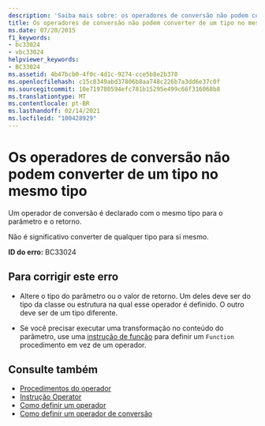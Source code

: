```yaml
---
description: 'Saiba mais sobre: os operadores de conversão não podem converter de um tipo para o mesmo tipo'
title: Os operadores de conversão não podem converter de um tipo no mesmo tipo
ms.date: 07/20/2015
f1_keywords:
- bc33024
- vbc33024
helpviewer_keywords:
- BC33024
ms.assetid: 4b47bcb0-4f0c-4d1c-9274-cce5b8e2b370
ms.openlocfilehash: c15c8349abd37806b8aa748c226b7a3dd6e37c0f
ms.sourcegitcommit: 10e719780594efc781b15295e499c66f316068b8
ms.translationtype: MT
ms.contentlocale: pt-BR
ms.lasthandoff: 02/14/2021
ms.locfileid: "100428929"
---
```

# <a name="conversion-operators-cannot-convert-from-a-type-to-the-same-type"></a>Os operadores de conversão não podem converter de um tipo no mesmo tipo

Um operador de conversão é declarado com o mesmo tipo para o parâmetro e o retorno.  
  
 Não é significativo converter de qualquer tipo para si mesmo.  
  
 **ID do erro:** BC33024  
  
## <a name="to-correct-this-error"></a>Para corrigir este erro  
  
- Altere o tipo do parâmetro ou o valor de retorno. Um deles deve ser do tipo da classe ou estrutura na qual esse operador é definido. O outro deve ser de um tipo diferente.  
  
- Se você precisar executar uma transformação no conteúdo do parâmetro, use uma [instrução de função](../language-reference/statements/function-statement.md) para definir um `Function` procedimento em vez de um operador.  
  
## <a name="see-also"></a>Consulte também

- [Procedimentos do operador](../programming-guide/language-features/procedures/operator-procedures.md)
- [Instrução Operator](../language-reference/statements/operator-statement.md)
- [Como definir um operador](../programming-guide/language-features/procedures/how-to-define-an-operator.md)
- [Como definir um operador de conversão](../programming-guide/language-features/procedures/how-to-define-a-conversion-operator.md)
